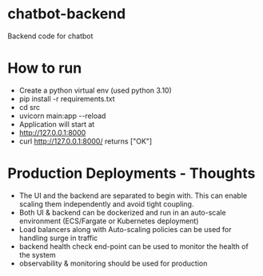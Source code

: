 # chatbot-backend
Backend code for chatbot

# How to run
- Create a python virtual env (used python 3.10)
- pip install -r requirements.txt
- cd src
- uvicorn main:app --reload
- Application will start at 
- http://127.0.0.1:8000
- curl http://127.0.0.1:8000/ returns ["OK"]

# Production Deployments - Thoughts
- The UI and the backend are separated to begin with. This can enable scaling them independently and avoid tight coupling.
- Both UI & backend can be dockerized and run in an auto-scale environment (ECS/Fargate or Kubernetes deployment)
- Load balancers along with Auto-scaling policies can be used for handling surge in traffic
- backend health check end-point can be used to monitor the health of the system
- observability & monitoring should be used for production
